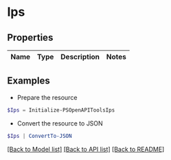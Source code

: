 # Ips
## Properties

Name | Type | Description | Notes
------------ | ------------- | ------------- | -------------

## Examples

- Prepare the resource
```powershell
$Ips = Initialize-PSOpenAPIToolsIps 
```

- Convert the resource to JSON
```powershell
$Ips | ConvertTo-JSON
```

[[Back to Model list]](../README.md#documentation-for-models) [[Back to API list]](../README.md#documentation-for-api-endpoints) [[Back to README]](../README.md)

